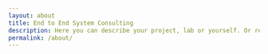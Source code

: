 ```yaml
---
layout: about
title: End to End System Consulting
description: Here you can describe your project, lab or yourself. Or remove this page altogether if you don't want to do that.
permalink: /about/
---
```

